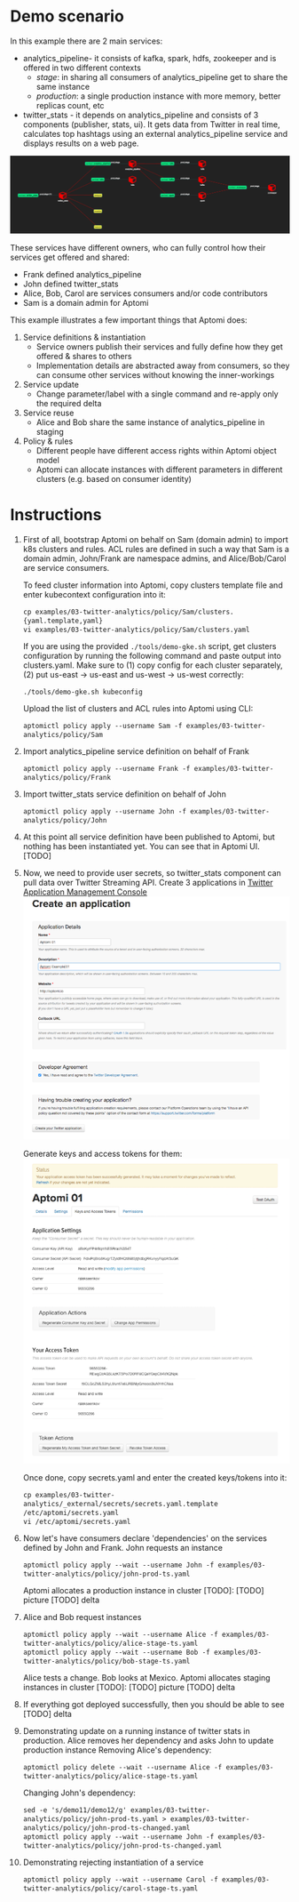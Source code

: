 # Demo scenario

In this example there are 2 main services:
- analytics_pipeline- it consists of kafka, spark, hdfs, zookeeper and is offered in two different contexts
  - *stage*: in sharing all consumers of analytics_pipeline get to share the same instance
  - *production*: a single production instance with more memory, better replicas count, etc 
- twitter_stats - it depends on analytics_pipeline and consists of 3 components (publisher, stats, ui).
  It gets data from Twitter in real time, calculates top hashtags using an external analytics_pipeline service and displays
  results on a web page.  

![Diagram](diagram.png)

These services have different owners, who can fully control how their services get offered and shared:
- Frank defined analytics_pipeline
- John defined twitter_stats
- Alice, Bob, Carol are services consumers and/or code contributors
- Sam is a domain admin for Aptomi

This example illustrates a few important things that Aptomi does:
1. Service definitions & instantiation
    - Service owners publish their services and fully define how they get offered & shares to others
    - Implementation details are abstracted away from consumers, so they can consume other services without knowing the inner-workings
1. Service update
    - Change parameter/label with a single command and re-apply only the required delta 
1. Service reuse
    - Alice and Bob share the same instance of analytics_pipeline in staging
1. Policy & rules
    - Different people have different access rights within Aptomi object model
    - Aptomi can allocate instances with different parameters in different clusters (e.g. based on consumer identity)

# Instructions

1. First of all, bootstrap Aptomi on behalf on Sam (domain admin) to import k8s clusters and rules. ACL rules are defined in such
a way that Sam is a domain admin, John/Frank are namespace admins, and Alice/Bob/Carol are service consumers.

    To feed cluster information into Aptomi, copy clusters template file and enter kubecontext configuration into it:
    ```
    cp examples/03-twitter-analytics/policy/Sam/clusters.{yaml.template,yaml}
    vi examples/03-twitter-analytics/policy/Sam/clusters.yaml
    ```

    If you are using the provided `./tools/demo-gke.sh` script, get clusters configuration by running the following command and paste output into clusters.yaml.
    Make sure to (1) copy config for each cluster separately, (2) put us-east -> us-east and us-west -> us-west correctly:
    ```
    ./tools/demo-gke.sh kubeconfig
    ```

    Upload the list of clusters and ACL rules into Aptomi using CLI:
    ```
    aptomictl policy apply --username Sam -f examples/03-twitter-analytics/policy/Sam
    ```
1. Import analytics_pipeline service definition on behalf of Frank
    ```
    aptomictl policy apply --username Frank -f examples/03-twitter-analytics/policy/Frank
    ```
1. Import twitter_stats service definition on behalf of John
    ```
    aptomictl policy apply --username John -f examples/03-twitter-analytics/policy/John
    ```
1. At this point all service definition have been published to Aptomi, but nothing has been instantiated yet. You can see
that in Aptomi UI.
    [TODO]

1. Now, we need to provide user secrets, so twitter_stats component can pull data over Twitter Streaming API. Create 3
applications in [Twitter Application Management Console](https://apps.twitter.com)
    ![Twitter App Create](twitter-app-create.png)
    
    Generate keys and access tokens for them:
    ![Twitter Create Tokens](twitter-create-tokens.png)
    
    Once done, copy secrets.yaml and enter the created keys/tokens into it:
   ```
   cp examples/03-twitter-analytics/_external/secrets/secrets.yaml.template /etc/aptomi/secrets.yaml
   vi /etc/aptomi/secrets.yaml
   ```

1. Now let's have consumers declare 'dependencies' on the services defined by John and Frank. John requests an instance
    ```
    aptomictl policy apply --wait --username John -f examples/03-twitter-analytics/policy/john-prod-ts.yaml
    ```
    Aptomi allocates a production instance in cluster [TODO]:
    [TODO] picture
    [TODO] delta

1. Alice and Bob request instances
    ```
    aptomictl policy apply --wait --username Alice -f examples/03-twitter-analytics/policy/alice-stage-ts.yaml
    aptomictl policy apply --wait --username Bob -f examples/03-twitter-analytics/policy/bob-stage-ts.yaml
    ```
    Alice tests a change. Bob looks at Mexico.
    Aptomi allocates staging instances in cluster [TODO]:
    [TODO] picture
    [TODO] delta

1. If everything got deployed successfully, then you should be able to see 
    [TODO] delta

1. Demonstrating update on a running instance of twitter stats in production. Alice removes her dependency and asks John to update production instance
    Removing Alice's dependency:
    ```
    aptomictl policy delete --wait --username Alice -f examples/03-twitter-analytics/policy/alice-stage-ts.yaml
    ```
    Changing John's dependency:
    ```
    sed -e 's/demo11/demo12/g' examples/03-twitter-analytics/policy/john-prod-ts.yaml > examples/03-twitter-analytics/policy/john-prod-ts-changed.yaml
    aptomictl policy apply --wait --username John -f examples/03-twitter-analytics/policy/john-prod-ts-changed.yaml
    ```

1. Demonstrating rejecting instantiation of a service
    ```
    aptomictl policy apply --wait --username Carol -f examples/03-twitter-analytics/policy/carol-stage-ts.yaml
    ```
 